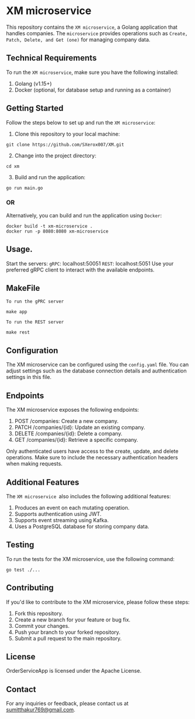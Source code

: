 # XM microservice

This repository contains the `XM microservice`, a Golang application that handles companies. The `microservice` provides operations such as `Create, Patch, Delete, and Get (one)` for managing company data.

## Technical Requirements
To run the `XM microservice`, make sure you have the following installed:

1. Golang (v1.15+)
2. Docker (optional, for database setup and running as a container)


## Getting Started

Follow the steps below to set up and run the `XM microservice`:

1. Clone this repository to your local machine:

```
git clone https://github.com/SXerox007/XM.git
```

2. Change into the project directory:
```
cd xm
```

3. Build and run the application:
```
go run main.go
```

### OR
Alternatively, you can build and run the application using `Docker`:
```
docker build -t xm-microservice .
docker run -p 8080:8080 xm-microservice
```

## Usage.
Start the servers:
`gRPC`: localhost:50051
`REST`: localhost:5051
Use your preferred gRPC client to interact with the available endpoints.

## MakeFile
`To run the gPRC server`

```
make app 
```

`To run the REST server`

```
make rest
```


## Configuration

The XM microservice can be configured using the `config.yaml` file. You can adjust settings such as the database connection details and authentication settings in this file.

## Endpoints

The XM microservice exposes the following endpoints:

1. POST /companies: Create a new company.
2. PATCH /companies/{id}: Update an existing company.
3. DELETE /companies/{id}: Delete a company.
4. GET /companies/{id}: Retrieve a specific company.


Only authenticated users have access to the create, update, and delete operations. Make sure to include the necessary authentication headers when making requests.

## Additional Features

The `XM microservice `also includes the following additional features:

1. Produces an event on each mutating operation.
2. Supports authentication using JWT.
3. Supports event streaming using Kafka.
3. Uses a PostgreSQL database for storing company data.

## Testing

To run the tests for the XM microservice, use the following command:

```
go test ./...
```

## Contributing
If you'd like to contribute to the XM microservice, please follow these steps:

1. Fork this repository.
2. Create a new branch for your feature or bug fix.
3. Commit your changes.
4. Push your branch to your forked repository.
5. Submit a pull request to the main repository.


## License
OrderServiceApp is licensed under the Apache License.

## Contact
For any inquiries or feedback, please contact us at sumitthakur769@gmail.com.

